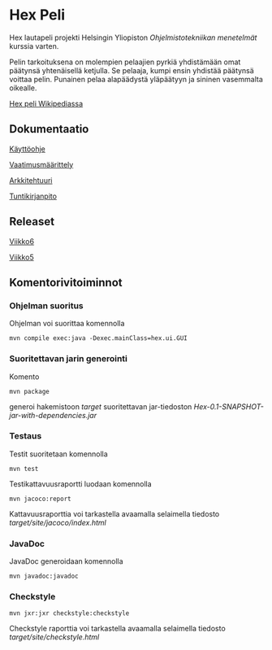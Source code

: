 # Hex Peli

Hex lautapeli projekti Helsingin Yliopiston _Ohjelmistotekniikan menetelmät_ kurssia varten.

Pelin tarkoituksena on molempien pelaajien pyrkiä yhdistämään omat päätynsä yhtenäisellä ketjulla. Se pelaaja, kumpi ensin yhdistää päätynsä voittaa pelin. Punainen pelaa alapäädystä yläpäätyyn ja sininen vasemmalta oikealle.

[Hex peli Wikipediassa](https://en.wikipedia.org/wiki/Hex_(board_game))

## Dokumentaatio

[Käyttöohje](https://github.com/ikanher/otm-harjoitustyo/blob/master/dokumentointi/kayttoohje.md)

[Vaatimusmäärittely](https://github.com/ikanher/otm-harjoitustyo/blob/master/dokumentointi/vaatimusmaarittely.md)

[Arkkitehtuuri](https://github.com/ikanher/otm-harjoitustyo/blob/master/dokumentointi/arkkitehtuuri.md)

[Tuntikirjanpito](https://github.com/ikanher/otm-harjoitustyo/blob/master/dokumentointi/tuntikirjanpito.md)

## Releaset

[Viikko6](https://github.com/ikanher/otm-harjoitustyo/releases/tag/viikko6)

[Viikko5](https://github.com/ikanher/otm-harjoitustyo/releases/tag/viikko5)

## Komentorivitoiminnot

### Ohjelman suoritus

Ohjelman voi suorittaa komennolla

```
mvn compile exec:java -Dexec.mainClass=hex.ui.GUI
```

### Suoritettavan jarin generointi

Komento

```
mvn package
```

generoi hakemistoon _target_ suoritettavan jar-tiedoston _Hex-0.1-SNAPSHOT-jar-with-dependencies.jar_

### Testaus

Testit suoritetaan komennolla

```
mvn test
```

Testikattavuusraportti luodaan komennolla

```
mvn jacoco:report
```

Kattavuusraporttia voi tarkastella avaamalla selaimella tiedosto _target/site/jacoco/index.html_

### JavaDoc

JavaDoc generoidaan komennolla

```
mvn javadoc:javadoc
```

### Checkstyle

```
mvn jxr:jxr checkstyle:checkstyle
```

Checkstyle raporttia voi tarkastella avaamalla selaimella tiedosto _target/site/checkstyle.html_

